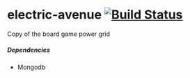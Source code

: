 # electric-avenue [![Build Status](https://travis-ci.org/dhallatmaine/electric-avenue.svg?branch=master)](https://travis-ci.org/dhallatmaine/electric-avenue)
Copy of the board game power grid

##### Dependencies #####
 * Mongodb